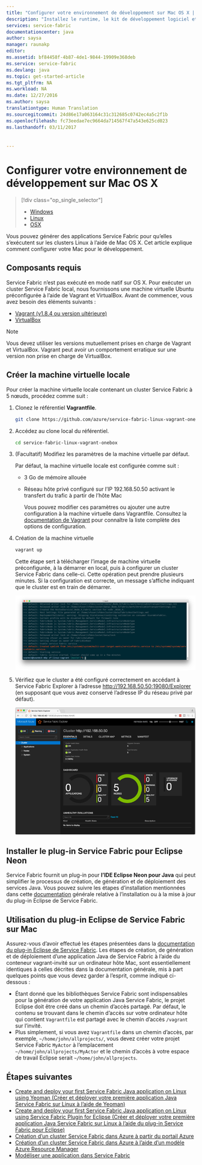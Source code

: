 ```yaml
---
title: "Configurer votre environnement de développement sur Mac OS X | Microsoft Docs"
description: "Installez le runtime, le kit de développement logiciel et créez un cluster de développement local. Une fois la configuration terminée, vous serez prêt à générer des applications sur Mac OS X."
services: service-fabric
documentationcenter: java
author: saysa
manager: raunakp
editor: 
ms.assetid: bf84458f-4b87-4de1-9844-19909e368deb
ms.service: service-fabric
ms.devlang: java
ms.topic: get-started-article
ms.tgt_pltfrm: NA
ms.workload: NA
ms.date: 12/27/2016
ms.author: saysa
translationtype: Human Translation
ms.sourcegitcommit: 24d86e17a063164c31c312685c0742ec4a5c2f1b
ms.openlocfilehash: fc73eedae7ec9664da714567f47a543e625cd023
ms.lasthandoff: 03/11/2017


---
```

# <a name="set-up-your-development-environment-on-mac-os-x"></a>Configurer votre environnement de développement sur Mac OS X
> [!div class="op_single_selector"]
> * [Windows](service-fabric-get-started.md)
> * [Linux](service-fabric-get-started-linux.md)
> * [OSX](service-fabric-get-started-mac.md)
>
>  

Vous pouvez générer des applications Service Fabric pour qu’elles s’exécutent sur les clusters Linux à l’aide de Mac OS X. Cet article explique comment configurer votre Mac pour le développement.

## <a name="prerequisites"></a>Composants requis
Service Fabric n’est pas exécuté en mode natif sur OS X. Pour exécuter un cluster Service Fabric local, nous fournissons une machine virtuelle Ubuntu préconfigurée à l’aide de Vagrant et VirtualBox. Avant de commencer, vous avez besoin des éléments suivants :

* [Vagrant (v1.8.4 ou version ultérieure)](http://www.vagrantup.com/downloads.html)
* [VirtualBox](http://www.virtualbox.org/wiki/Downloads)

>[!NOTE]
>  Vous devez utiliser les versions mutuellement prises en charge de Vagrant et VirtualBox. Vagrant peut avoir un comportement erratique sur une version non prise en charge de VirtualBox.
>

## <a name="create-the-local-vm"></a>Créer la machine virtuelle locale
Pour créer la machine virtuelle locale contenant un cluster Service Fabric à 5 nœuds, procédez comme suit :

1. Clonez le référentiel **Vagrantfile**.

    ```bash
    git clone https://github.com/azure/service-fabric-linux-vagrant-onebox.git
    ```
2. Accédez au clone local du référentiel.

    ```bash
    cd service-fabric-linux-vagrant-onebox
    ```
3. (Facultatif) Modifiez les paramètres de la machine virtuelle par défaut.

    Par défaut, la machine virtuelle locale est configurée comme suit :

   * 3 Go de mémoire allouée
   * Réseau hôte privé configuré sur l’IP 192.168.50.50 activant le transfert du trafic à partir de l’hôte Mac

     Vous pouvez modifier ces paramètres ou ajouter une autre configuration à la machine virtuelle dans Vagrantfile. Consultez la [documentation de Vagrant](http://www.vagrantup.com/docs) pour connaître la liste complète des options de configuration.
4. Création de la machine virtuelle

    ```bash
    vagrant up
    ```

   Cette étape sert à télécharger l’image de machine virtuelle préconfigurée, à la démarrer en local, puis à configurer un cluster Service Fabric dans celle-ci. Cette opération peut prendre plusieurs minutes. Si la configuration est correcte, un message s’affiche indiquant que le cluster est en train de démarrer.

    ![La configuration du cluster démarre après l’approvisionnement de la machine virtuelle][cluster-setup-script]

5. Vérifiez que le cluster a été configuré correctement en accédant à Service Fabric Explorer à l’adresse http://192.168.50.50:19080/Explorer (en supposant que vous avez conservé l’adresse IP du réseau privé par défaut).

    ![Service Fabric Explorer affiché depuis le Mac hôte][sfx-mac]

## <a name="install-the-service-fabric-plugin-for-eclipse-neon"></a>Installer le plug-in Service Fabric pour Eclipse Neon

Service Fabric fournit un plug-in pour **l’IDE Eclipse Neon pour Java** qui peut simplifier le processus de création, de génération et de déploiement des services Java. Vous pouvez suivre les étapes d’installation mentionnées dans cette [documentation](service-fabric-get-started-eclipse.md#install-or-update-service-fabric-plugin-on-eclipse-neon) générale relative à l’installation ou à la mise à jour du plug-in Eclipse de Service Fabric.

## <a name="using-service-fabric-eclipse-plugin-on-mac"></a>Utilisation du plug-in Eclipse de Service Fabric sur Mac

Assurez-vous d’avoir effectué les étapes présentées dans la [documentation du plug-in Eclipse de Service Fabric](service-fabric-get-started-eclipse.md). Les étapes de création, de génération et de déploiement d’une application Java de Service Fabric à l’aide du conteneur vagrant-invité sur un ordinateur hôte Mac, sont essentiellement identiques à celles décrites dans la documentation générale, mis à part quelques points que vous devez garder à l’esprit, comme indiqué ci-dessous :
* Étant donné que les bibliothèques Service Fabric sont indispensables pour la génération de votre application Java Service Fabric, le projet Eclipse doit être créé dans un chemin d’accès partagé. Par défaut, le contenu se trouvant dans le chemin d’accès sur votre ordinateur hôte qui contient ``Vagrantfile`` est partagé avec le chemin d’accès ``/vagrant`` sur l’invité.
* Plus simplement, si vous avez ``Vagrantfile`` dans un chemin d’accès, par exemple, ``~/home/john/allprojects/``, vous devez créer votre projet Service Fabric ``MyActor`` à l’emplacement ``~/home/john/allprojects/MyActor`` et le chemin d’accès à votre espace de travail Eclipse serait ``~/home/john/allprojects``.

## <a name="next-steps"></a>Étapes suivantes
<!-- Links -->
* [Create and deploy your first Service Fabric Java application on Linux using Yeoman (Créer et déployer votre première application Java Service Fabric sur Linux à l’aide de Yeoman)](service-fabric-create-your-first-linux-application-with-java.md)
* [Create and deploy your first Service Fabric Java application on Linux using Service Fabric Plugin for Eclipse (Créer et déployer votre première application Java Service Fabric sur Linux à l’aide du plug-in Service Fabric pour Eclipse)](service-fabric-get-started-eclipse.md)
* [Création d’un cluster Service Fabric dans Azure à partir du portail Azure](service-fabric-cluster-creation-via-portal.md)
* [Création d’un cluster Service Fabric dans Azure à l’aide d’un modèle Azure Resource Manager](service-fabric-cluster-creation-via-arm.md)
* [Modéliser une application dans Service Fabric](service-fabric-application-model.md)

<!-- Images -->
[cluster-setup-script]: ./media/service-fabric-get-started-mac/cluster-setup-mac.png
[sfx-mac]: ./media/service-fabric-get-started-mac/sfx-mac.png
[sf-eclipse-plugin-install]: ./media/service-fabric-get-started-mac/sf-eclipse-plugin-install.png
[buildship-update]: https://projects.eclipse.org/projects/tools.buildship

